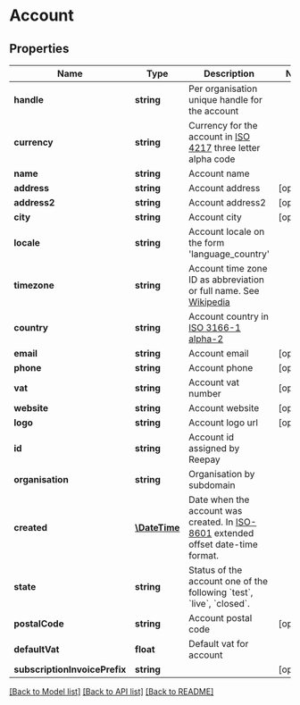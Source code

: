 # Account

## Properties
 Name                          | Type                          | Description                                                                                                                     | Notes      
-------------------------------|-------------------------------|---------------------------------------------------------------------------------------------------------------------------------|------------
 **handle**                    | **string**                    | Per organisation unique handle for the account                                                                                  |
 **currency**                  | **string**                    | Currency for the account in [ISO 4217](https://en.wikipedia.org/wiki/ISO_4217) three letter alpha code                          |
 **name**                      | **string**                    | Account name                                                                                                                    |
 **address**                   | **string**                    | Account address                                                                                                                 | [optional] 
 **address2**                  | **string**                    | Account address2                                                                                                                | [optional] 
 **city**                      | **string**                    | Account city                                                                                                                    | [optional] 
 **locale**                    | **string**                    | Account locale on the form &#x27;language_country&#x27;                                                                         |
 **timezone**                  | **string**                    | Account time zone ID as abbreviation or full name. See [Wikipedia](http://en.wikipedia.org/wiki/List_of_tz_database_time_zones) |
 **country**                   | **string**                    | Account country in [ISO 3166-1 alpha-2](http://en.wikipedia.org/wiki/ISO_3166-1_alpha-2)                                        |
 **email**                     | **string**                    | Account email                                                                                                                   | [optional] 
 **phone**                     | **string**                    | Account phone                                                                                                                   | [optional] 
 **vat**                       | **string**                    | Account vat number                                                                                                              | [optional] 
 **website**                   | **string**                    | Account website                                                                                                                 | [optional] 
 **logo**                      | **string**                    | Account logo url                                                                                                                | [optional] 
 **id**                        | **string**                    | Account id assigned by Reepay                                                                                                   |
 **organisation**              | **string**                    | Organisation by subdomain                                                                                                       |
 **created**                   | [**\DateTime**](\DateTime.md) | Date when the account was created. In [ISO-8601](http://en.wikipedia.org/wiki/ISO_8601) extended offset date-time format.       |
 **state**                     | **string**                    | Status of the account one of the following &#x60;test&#x60;, &#x60;live&#x60;, &#x60;closed&#x60;.                              | 
 **postalCode**                | **string**                    | Account postal code                                                                                                             | [optional] 
 **defaultVat**                | **float**                     | Default vat for account                                                                                                         | 
 **subscriptionInvoicePrefix** | **string**                    |                                                                                                                                 | [optional] 

[[Back to Model list]](../../README.md#documentation-for-models) [[Back to API list]](../../README.md#documentation-for-api-endpoints) [[Back to README]](../../README.md)

